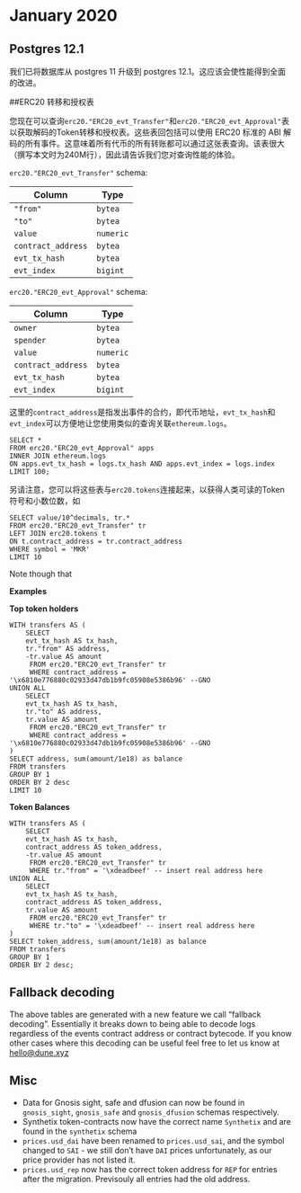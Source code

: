 # January 2020

## Postgres 12.1 <a href="#postgres-121" id="postgres-121"></a>
我们已将数据库从 postgres 11 升级到 postgres 12.1。这应该会使性能得到全面的改进。



##ERC20 转移和授权表<a href="#erc20-transfer-and-approval-tables" id="erc20-transfer-and-approval-tables"></a>

您现在可以查询`erc20."ERC20_evt_Transfer"`和`erc20."ERC20_evt_Approval"`表以获取解码的Token转移和授权表。这些表回包括可以使用 ERC20 标准的 ABI 解码的所有事件。这意味着所有代币的所有转账都可以通过这张表查询。该表很大（撰写本文时为240M行），因此请告诉我们您对查询性能的体验。


`erc20."ERC20_evt_Transfer"` schema:

| Column             | Type      |
| ------------------ | --------- |
| `"from"`           | `bytea`   |
| `"to"`             | `bytea`   |
| `value`            | `numeric` |
| `contract_address` | `bytea`   |
| `evt_tx_hash`      | `bytea`   |
| `evt_index`        | `bigint`  |

`erc20."ERC20_evt_Approval"` schema:

| Column             | Type      |
| ------------------ | --------- |
| `owner`            | `bytea`   |
| `spender`          | `bytea`   |
| `value`            | `numeric` |
| `contract_address` | `bytea`   |
| `evt_tx_hash`      | `bytea`   |
| `evt_index`        | `bigint`  |

这里的`contract_address`是指发出事件的合约，即代币地址，`evt_tx_hash`和`evt_index`可以方便地让您使用类似的查询关联`ethereum.logs`。


```
SELECT *
FROM erc20."ERC20_evt_Approval" apps
INNER JOIN ethereum.logs 
ON apps.evt_tx_hash = logs.tx_hash AND apps.evt_index = logs.index
LIMIT 100;
```

另请注意，您可以将这些表与`erc20.tokens`连接起来，以获得人类可读的Token符号和小数位数，如

```
SELECT value/10^decimals, tr.*
FROM erc20."ERC20_evt_Transfer" tr 
LEFT JOIN erc20.tokens t
ON t.contract_address = tr.contract_address
WHERE symbol = 'MKR'
LIMIT 10
```

Note though that

**Examples**

**Top token holders**

```
WITH transfers AS (
    SELECT
    evt_tx_hash AS tx_hash,
    tr."from" AS address,
    -tr.value AS amount
     FROM erc20."ERC20_evt_Transfer" tr
     WHERE contract_address = '\x6810e776880c02933d47db1b9fc05908e5386b96' --GNO
UNION ALL
    SELECT
    evt_tx_hash AS tx_hash,
    tr."to" AS address,
    tr.value AS amount
     FROM erc20."ERC20_evt_Transfer" tr 
     WHERE contract_address = '\x6810e776880c02933d47db1b9fc05908e5386b96' --GNO
)
SELECT address, sum(amount/1e18) as balance
FROM transfers
GROUP BY 1
ORDER BY 2 desc
LIMIT 10
```

**Token Balances**

```
WITH transfers AS (
    SELECT
    evt_tx_hash AS tx_hash,
    contract_address AS token_address,
    -tr.value AS amount
     FROM erc20."ERC20_evt_Transfer" tr
     WHERE tr."from" = '\xdeadbeef' -- insert real address here
UNION ALL
    SELECT
    evt_tx_hash AS tx_hash,
    contract_address AS token_address,
    tr.value AS amount
     FROM erc20."ERC20_evt_Transfer" tr 
     WHERE tr."to" = '\xdeadbeef' -- insert real address here
)
SELECT token_address, sum(amount/1e18) as balance
FROM transfers
GROUP BY 1
ORDER BY 2 desc;
```

## Fallback decoding <a href="#fallback-decoding" id="fallback-decoding"></a>

The above tables are generated with a new feature we call “fallback decoding”. Essentially it breaks down to being able to decode logs regardless of the events contract address or contract bytecode. If you know other cases where this decoding can be useful feel free to let us know at [hello@dune.xyz](mailto:hello@dune.xyz)

## Misc <a href="#misc1" id="misc1"></a>

* Data for Gnosis sight, safe and dfusion can now be found in `gnosis_sight`, `gnosis_safe` and `gnosis_dfusion` schemas respectively.
* Synthetix token-contracts now have the correct name `Synthetix` and are found in the `synthetix` schema
* `prices.usd_dai` have been renamed to `prices.usd_sai`, and the symbol changed to `SAI` - we still don’t have `DAI` prices unfortunately, as our price provider has not listed it.
* `prices.usd_rep` now has the correct token address for `REP` for entries after the migration. Previsouly all entries had the old address.
